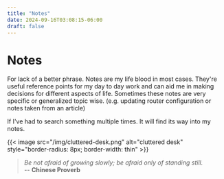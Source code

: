 ```yaml
---
title: "Notes"
date: 2024-09-16T03:08:15-06:00
draft: false
---
```


# Notes

For lack of a better phrase. Notes are my life blood in most cases. They're 
useful reference points for my day to day work and can aid me in making 
decisions for different aspects of life. Sometimes these notes are very specific 
or generalized topic wise. (e.g. updating router configuration or notes taken 
from an article)

If I've had to search something multiple times. It will find its way into my
notes.

{{< image src="/img/cluttered-desk.png" alt="cluttered desk" style="border-radius: 8px; border-width: thin" >}}

> *Be not afraid of growing slowly; be afraid only of standing still.* <br>
> -- **Chinese Proverb**
